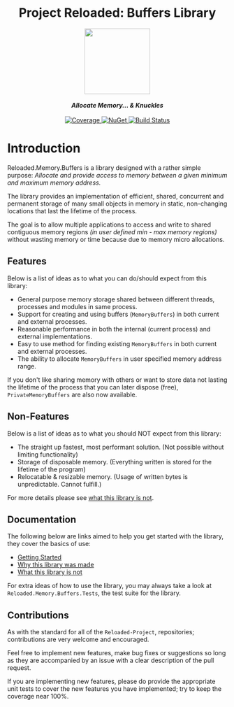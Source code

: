 


<div align="center">
	<h1>Project Reloaded: Buffers Library</h1>
	<img src="https://i.imgur.com/BjPn7rU.png" width="150" align="center" />
	<br/> <br/>
	<strong><i>Allocate Memory... & Knuckles</i></strong>
	<br/> <br/>
	<!-- Coverage -->
	<a href="https://codecov.io/gh/Reloaded-Project/Reloaded.Memory.Buffers">
		<img src="https://codecov.io/gh/Reloaded-Project/Reloaded.Memory.Buffers/branch/master/graph/badge.svg" alt="Coverage" />
	</a>
	<!-- NuGet -->
	<a href="https://www.nuget.org/packages/Reloaded.Memory.Buffers">
		<img src="https://img.shields.io/nuget/v/Reloaded.Memory.Buffers.svg" alt="NuGet" />
	</a>
	<!-- Build Status -->
	<a href="https://ci.appveyor.com/project/sewer56lol/reloaded-memory-buffers">
		<img src="https://ci.appveyor.com/api/projects/status/mlcow0611h61datr/branch/master?svg=true" alt="Build Status" />
	</a>
</div>

# Introduction
Reloaded.Memory.Buffers is a library designed with a rather simple purpose:
*Allocate and provide access to memory between a given minimum and maximum memory address.*

The library provides an implementation of efficient, shared, concurrent and permanent storage of many small objects in memory in static, non-changing locations that last the lifetime of the process.

The goal is to allow multiple applications to access and write to shared contiguous memory regions *(in user defined min - max memory regions)* without wasting memory or time because due to memory micro allocations.

## Features
Below is a list of ideas as to what you can do/should expect from this library:

+ General purpose memory storage shared between different threads, processes and modules in same process.
+ Support for creating and using buffers (`MemoryBuffers`) in both current and external processes.
+ Reasonable performance in both the internal (current process) and external implementations.
+ Easy to use method for finding existing `MemoryBuffers` in both current and external processes.
+ The ability to allocate `MemoryBuffers` in user specified memory address range.

If you don't like sharing memory with others or want to store data not lasting the lifetime of the process that you can later dispose (free), `PrivateMemoryBuffers` are also now available.

## Non-Features
Below is a list of ideas as to what you should NOT expect from this library:
+ The straight up fastest, most performant solution. (Not possible without limiting functionality)
+ Storage of disposable memory. (Everything written is stored for the lifetime of the program)
+ Relocatable & resizable memory. (Usage of written bytes is unpredictable. Cannot fulfill.)

For more details please see [what this library is not](https://github.com/Reloaded-Project/Reloaded.Memory.Buffers/blob/master/Docs/What-this-library-is-not.md).

## Documentation

The following below are links aimed to help you get started with the library, they cover the basics of use:

+ [Getting Started](https://github.com/Reloaded-Project/Reloaded.Memory.Buffers/blob/master/Docs/Getting-Started.md)
+ [Why this library was made](https://github.com/Reloaded-Project/Reloaded.Memory.Buffers/blob/master/Docs/Why-was-this-made.md)
+ [What this library is not](https://github.com/Reloaded-Project/Reloaded.Memory.Buffers/blob/master/Docs/What-this-library-is-not.md)

For extra ideas of how to use the library, you may always take a look at `Reloaded.Memory.Buffers.Tests`, the test suite for the library.

## Contributions
As with the standard for all of the `Reloaded-Project`, repositories; contributions are very welcome and encouraged.

Feel free to implement new features, make bug fixes or suggestions so long as they are accompanied by an issue with a clear description of the pull request.

If you are implementing new features, please do provide the appropriate unit tests to cover the new features you have implemented; try to keep the coverage near 100%.
